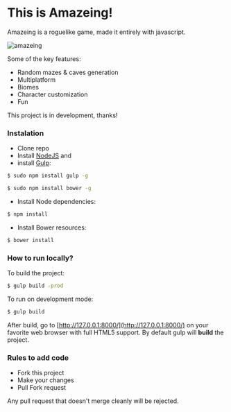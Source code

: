 This is Amazeing!
===

Amazeing is a roguelike game, made it entirely with javascript.

![amazeing](http://i.imgur.com/ZtRkGYh.jpg)

Some of the key features:

- Random mazes & caves generation
- Multiplatform
- Biomes
- Character customization
- Fun

This project is in development, thanks!

### Instalation ###
* Clone repo
* Install [NodeJS](http://nodejs.org/download/) and
* install [Gulp](https://github.com/gulpjs/gulp/):
```bash
$ sudo npm install gulp -g
```
```bash
$ sudo npm install bower -g
```
* Install Node dependencies:
```bash
$ npm install
```
* Install Bower resources:
```bash
$ bower install
```

### How to run locally? ###
To build the project:
```bash
$ gulp build -prod
```

To run on development mode:
```bash
$ gulp build
```
After build, go to [http://127.0.0.1:8000/](http://127.0.0.1:8000/) on your favorite web browser with full HTML5 support.
By default gulp will __build__ the project.

### Rules to add code ###

* Fork this project
* Make your changes
* Pull Fork request

Any pull request that doesn't merge cleanly will be rejected.
